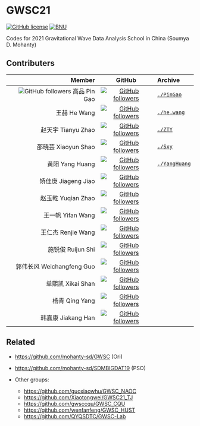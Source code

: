 # GWSC21

[![GitHub license](https://img.shields.io/github/license/BNUGW/GWSC21)](https://github.com/BNUGW/GWSC21/blob/main/LICENSE) [![BNU](https://shields.io/badge/Beijing%20Normal%20University-BNU-informational)](https://www.bnu.edu.cn/)

Codes for 2021 Gravitational Wave Data Analysis School in China (Soumya D. Mohanty)

## Contributers


|                                                       Member |                            GitHub                            | Archive                                                      |
| -----------------------------------------------------------: | :----------------------------------------------------------: | :----------------------------------------------------------- |
| ![GitHub followers](https://shields.io/badge/-leader-red) 高品 Pin Gao | [![GitHub followers](https://img.shields.io/github/followers/XAOPN-gw?style=social)](https://github.com/XAOPN-gw) | [`./PinGao`](https://github.com/BNUGW/GWSC21/tree/main/PinGao) |
|                                                 王赫 He Wang | [![GitHub followers](https://img.shields.io/github/followers/iphysresearch?style=social)](https://github.com/iphysresearch) | [`./he.wang`](https://github.com/BNUGW/GWSC21/tree/main/he.wang) |
|                                           赵天宇 Tianyu Zhao | [![GitHub followers](https://img.shields.io/github/followers/Zhaoty96?style=social)](https://github.com/Zhaoty96) | [`./ZTY`](https://github.com/BNUGW/GWSC21/tree/main/ZTY)     |
|                                          邵晓芸 Xiaoyun Shao | [![GitHub followers](https://img.shields.io/github/followers/yunxShao?style=social)](https://github.com/yunxShao) | [`./Sxy`](https://github.com/BNUGW/GWSC21/tree/main/Sxy)     |
|                                              黄阳 Yang Huang | [![GitHub followers](https://img.shields.io/github/followers/Jared66?style=social)](https://github.com/Jared66) | [`./YangHuang`](https://github.com/BNUGW/GWSC21/tree/main/YangHuang) |
|                                          矫佳庚 Jiageng Jiao | [![GitHub followers](https://img.shields.io/github/followers/jgjiao?style=social)](https://github.com/jgjiao) |                                                              |
|                                           赵玉乾 Yuqian Zhao | [![GitHub followers](https://img.shields.io/github/followers/meteorite1star?style=social)](https://github.com/meteorite1star) |                                                              |
|                                            王一帆 Yifan Wang | [![GitHub followers](https://img.shields.io/github/followers/yi-fan-wang?style=social)](https://github.com/yi-fan-wang) |                                                              |
|                                           王仁杰 Renjie Wang | [![GitHub followers](https://img.shields.io/github/followers/renjiewang888?style=social)](https://github.com/renjiewang888) |                                                              |
|                                            施锐俊 Ruijun Shi | [![GitHub followers](https://img.shields.io/github/followers/RuijunShi?style=social)](https://github.com/RuijunShi) |                                                              |
|                                    郭伟长风 Weichangfeng Guo | [![GitHub followers](https://img.shields.io/github/followers/guoweicf?style=social)](https://github.com/guoweicf) |                                                              |
|                                            单熙凯 Xikai Shan | [![GitHub followers](https://img.shields.io/github/followers/xkshan97?style=social)](https://github.com/xkshan97) |                                                              |
|                                               杨青 Qing Yang | [![GitHub followers](https://img.shields.io/github/followers/yQing-121?style=social)](https://github.com/yQing-121) |                                                              |
|                                           韩嘉康 Jiakang Han | [![GitHub followers](https://img.shields.io/github/followers/hanjiakang?style=social)](https://github.com/hanjiakang) |                                                              |




## Related

- https://github.com/mohanty-sd/GWSC (Ori)
- https://github.com/mohanty-sd/SDMBIGDAT19 (PSO)

- Other groups:
  - https://github.com/guoxiaowhu/GWSC_NAOC
  - https://github.com/Xiaotongwei/GWSC21_TJ
  - https://github.com/gwsccqu/GWSC_CQU
  - https://github.com/wenfanfeng/GWSC_HUST
  - https://github.com/QYQSDTC/GWSC-Lab

